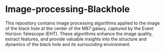 # Image-processing-Blackhole
This repository contains image processing algorithms applied to the image of the black hole at the center of the M87 galaxy, captured by the Event Horizon Telescope (EHT). These algorithms enhance the image quality, extract features, and provide valuable insights into the structure and dynamics of the black hole and its surrounding environment.
